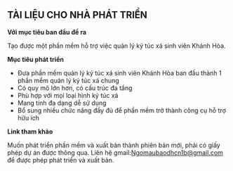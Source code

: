 ﻿## TÀI LIỆU CHO NHÀ PHÁT TRIỂN

**Với mục tiêu ban đầu đề ra**
 
Tạo được một phần mềm hỗ trợ việc quản lý ký túc xá
sinh viên Khánh Hòa.

**Mục tiêu phát triển**

<ul>
<li> Đưa phần mềm quản lý ký túc xá sinh viên Khánh Hòa ban đầu thành 1 phần mềm quản lý
ký túc xá chung</li>
<li>Có quy mô lớn hơn, có cấu trúc đa tầng</li>
<li>Phù hợp với mọi loại hình ký túc xá </li>
<li>Mang tính đa dạng dễ sử dụng</li>
<li>Bổ sung nhiều chức năng đầy đủ để phần mềm trở thành công cụ hỗ trợ hữu ích</li>
</ul>

**Link tham khảo**

Muốn phát triển phần mềm và xuất bản thành phiên bản mới, phải có giấy phép dự án
được thông qua. Liên hệ gmail:Ngomaubaodhcn1b@gmail.com để được phép phát triển và
xuất bản.

